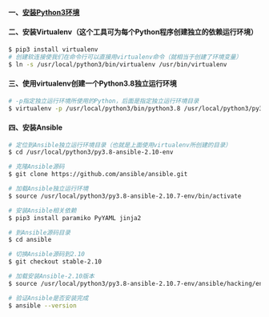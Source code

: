#### 一、[安装Python3环境](https://github.com/firechiang/python-study/blob/main/README.md)

#### 二、安装Virtualenv（这个工具可为每个Python程序创建独立的依赖运行环境）
```bash
$ pip3 install virtualenv
# 创建软连接使我们在命令行可以直接用virtualenv命令（就相当于创建了环境变量）
$ ln -s /usr/local/python3/bin/virtualenv /usr/bin/virtualenv
```

#### 三、使用virtualenv创建一个Python3.8独立运行环境
```bash
# -p指定独立运行环境所使用的Python，后面是指定独立运行环境目录
$ virtualenv -p /usr/local/python3/bin/python3.8 /usr/local/python3/py3.8-ansible-2.10-env
```

#### 四、安装Ansible
```bash
# 定位到Ansible独立运行环境目录（也就是上面使用virtualenv所创建的目录）
$ cd /usr/local/python3/py3.8-ansible-2.10-env

# 克隆Ansible源码
$ git clone https://github.com/ansible/ansible.git

# 加载Ansible独立运行环境
$ source /usr/local/python3/py3.8-ansible-2.10.7-env/bin/activate

# 安装Ansible相关依赖
$ pip3 install paramiko PyYAML jinja2

# 到Ansible源码目录
$ cd ansible

# 切换Ansible源码到2.10
$ git checkout stable-2.10

# 加载安装Ansible-2.10版本
$ source /usr/local/python3/py3.8-ansible-2.10.7-env/ansible/hacking/env-setup -q

# 验证Ansible是否安装完成
$ ansible --version
```
